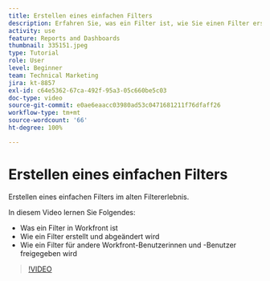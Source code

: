 ```yaml
---
title: Erstellen eines einfachen Filters
description: Erfahren Sie, was ein Filter ist, wie Sie einen Filter erstellen und wie Sie einen Filter in Workfront für andere Benutzerinnen und Benutzer freigeben.
activity: use
feature: Reports and Dashboards
thumbnail: 335151.jpeg
type: Tutorial
role: User
level: Beginner
team: Technical Marketing
jira: kt-8857
exl-id: c64e5362-67ca-492f-95a3-05c660be5c03
doc-type: video
source-git-commit: e0ae6eaacc03980ad53c0471681211f76dfaff26
workflow-type: tm+mt
source-wordcount: '66'
ht-degree: 100%

---
```


# Erstellen eines einfachen Filters

Erstellen eines einfachen Filters im alten Filtererlebnis.

In diesem Video lernen Sie Folgendes:

* Was ein Filter in Workfront ist
* Wie ein Filter erstellt und abgeändert wird
* Wie ein Filter für andere Workfront-Benutzerinnen und -Benutzer freigegeben wird

>[!VIDEO](https://video.tv.adobe.com/v/335151/?quality=12&learn=on&enablevpops)

